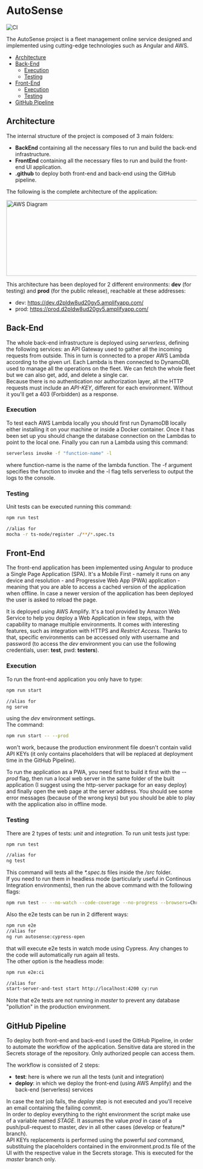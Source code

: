 # AutoSense

![CI](https://github.com/sceccotti89/AutoSense/workflows/CI/badge.svg?branch=master)

The AutoSense project is a fleet management online service designed and implemented using cutting-edge technologies such as Angular and AWS.

<!-- TOC depthFrom:2 depthTo:6 withLinks:1 updateOnSave:1 orderedList:0 -->

- [Architecture](#architecture)
- [Back-End](#back-end)
  - [Execution](#execution)
  - [Testing](#testing)
- [Front-End](#front-end)
  - [Execution](#execution)
  - [Testing](#testing)
- [GitHub Pipeline](#github-pipeline)

## Architecture

The internal structure of the project is composed of 3 main folders:

- **BackEnd** containing all the necessary files to run and build the back-end infrastructure.
- **FrontEnd** containing all the necessary files to run and build the front-end UI application.
- **.github** to deploy both front-end and back-end using the GitHub pipeline.

The following is the complete architecture of the application:

<a href='https://github.com/sceccotti89/AutoSense/blob/master/documentation/Documentation/AWS_Diagram.png'><img src='https://github.com/sceccotti89/AutoSense/blob/master/documentation/Documentation/AWS_Diagram.png' height='200' width='600' alt='AWS Diagram' aria-label='aws_diagram' /></a>

This architecture has been deployed for 2 different environments: **dev** (for testing) and **prod** (for the public release), reachable at these addresses:

- dev:  https://dev.d2pldw8ud20gv5.amplifyapp.com/
- prod: https://prod.d2pldw8ud20gv5.amplifyapp.com/

## Back-End

The whole back-end infrastructure is deployed using *serverless*, defining the following services: an API Gateway used to gather all the incoming requests from outside. This in turn is connected to a proper AWS Lambda according to the given url. Each Lambda is then connected to DynamoDB, used to manage all the operations on the fleet. We can fetch the whole fleet but we can also get, add, and delete a single car.<br/>
Because there is no authentication nor authorization layer, all the HTTP requests must include an *API-KEY*, different for each environment. Without it you'll get a 403 (Forbidden) as a response.

### Execution

To test each AWS Lambda locally you should first run DynamoDB locally either installing it on your machine or inside a Docker container. Once it has been set up you should change the database connection on the Lambdas to point to the local one. Finally you can run a Lambda using this command:

```bash
serverless invoke -f "function-name" -l
```

where function-name is the name of the lambda function. The -f argument specifies the function to invoke and the -l flag tells serverless to output the logs to the console.

### Testing

Unit tests can be executed running this command:

```bash
npm run test

//alias for
mocha -r ts-node/register ./**/*.spec.ts
```

## Front-End

The front-end application has been implemented using Angular to produce a Single Page Application (SPA). It's a Mobile First - namely it runs on any device and resolution - and Progressive Web App (PWA) application - meaning that you are able to access a cached version of the application when offline. In case a newer version of the application has been deployed the user is asked to reload the page.

It is deployed using AWS Amplify. It's a tool provided by Amazon Web Service to help you deploy a Web Application in few steps, with the capability to manage multiple environments. It comes with interesting features, such as integration with HTTPS and *Restrict Access*. Thanks to that, specific environments can be accessed only with username and password (to access the *dev* environment you can use the following credentials, user: **test**, pwd: **testers**).

### Execution

To run the front-end application you only have to type:

```bash
npm run start

//alias for
ng serve
```

using the *dev* environment settings.<br/>
The command:

```bash
npm run start -- --prod
```

won't work, because the production environment file doesn't contain valid API KEYs (it only contains placeholders that will be replaced at deployment time in the GitHub Pipeline).

To run the application as a PWA, you need first to build it first with the *--prod* flag, then run a local web server in the same folder of the built application (I suggest using the http-server package for an easy deploy) and finally open the web page at the server address. You should see some error messages (because of the wrong keys) but you should be able to play with the application also in offline mode.

### Testing

There are 2 types of tests: *unit* and *integration*.
To run unit tests just type:

```bash
npm run test

//alias for
ng test
```

This command will tests all the *\*.spec.ts* files inside the */src* folder.<br/>
If you need to run them in headless mode (particularly useful in Continous Integration environments), then run the above command with the following flags:

```bash
npm run test -- --no-watch --code-coverage --no-progress --browsers=ChromeHeadlessCI
```

Also the e2e tests can be run in 2 different ways:

```bash
npm run e2e
//alias for
ng run autosense:cypress-open
```

that will execute e2e tests in watch mode using Cypress. Any changes to the code will automatically run again all tests.<br/>
The other option is the headless mode:

```bash
npm run e2e:ci

//alias for
start-server-and-test start http://localhost:4200 cy:run
```

Note that e2e tests are not running in *master* to prevent any database "pollution" in the production environment.

## GitHub Pipeline

To deploy both front-end and back-end I used the GitHub Pipeline, in order to automate the workflow of the application. Sensitive data are stored in the Secrets storage of the repository. Only authorized people can access them.

The workflow is consisted of 2 steps:

- **test**: here is where we run all the tests (unit and integration)
- **deploy**: in which we deploy the front-end (using AWS Amplify) and the back-end (serverless) services

In case the *test* job fails, the *deploy* step is not executed and you'll receive an email containing the failing commit.<br/>
In order to deploy everything to the right environment the script make use of a variable named *STAGE*. It assumes the value *prod* in case of a push/pull-request to master, *dev* in all other cases (develop or feature/* branch).<br/>
API KEYs replacements is performed using the powerful *sed* command, substituing the placeholders contained in the environment.prod.ts file of the UI with the respective value in the Secrets storage. This is executed for the *master* branch only.